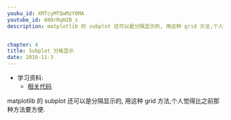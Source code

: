 ```yaml
---
youku_id: XMTcyMTQwMzY0MA
youtube_id: 68OrRqH2B_s
description: matplotlib 的 subplot 还可以是分隔显示的, 用这种 grid 方法,个人觉得比之前那种方法要方便.


chapter: 4
title: Subplot 分格显示
date: 2016-11-3
---
```

* 学习资料:
  * [相关代码](https://github.com/MorvanZhou/tutorials/blob/master/matplotlibTUT/plt16_grid_subplot.py)
  
matplotlib 的 subplot 还可以是分隔显示的, 用这种 grid 方法,个人觉得比之前那种方法要方便.
